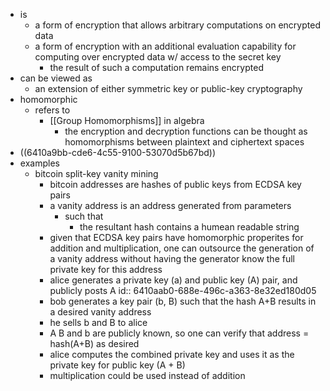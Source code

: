 - is
	- a form of encryption that allows arbitrary computations on encrypted data
	- a form of encryption with an additional evaluation capability for computing over encrypted data w/ access to the secret key
		- the result of such a computation remains encrypted
- can be viewed as
	- an extension of either symmetric key or public-key cryptography
- homomorphic
	- refers to
		- [[Group Homomorphisms]] in algebra
			- the encryption and decryption functions can be thought as homomorphisms between plaintext and ciphertext spaces
- ((6410a9bb-cde6-4c55-9100-53070d5b67bd))
- examples
	- bitcoin split-key vanity mining
		- bitcoin addresses are hashes of public keys from ECDSA key pairs
		- a vanity address is an address generated from parameters
			- such that
				- the resultant hash contains a humean readable string
		- given that ECDSA key pairs have homomorphic properites for addition and multiplication, one can outsource the generation of a vanity address without having the generator know the full private key for this address
		- alice generates a private key (a) and public key (A) pair, and publicly posts A
		  id:: 6410aab0-688e-496c-a363-8e32ed180d05
		- bob generates a key pair (b, B) such that the hash A+B results in a desired vanity address
		- he sells b and B to alice
		- A B and b are publicly known, so one can verify that address = hash(A+B) as desired
		- alice computes the combined private key and uses it as the private key for public key (A + B)
		- multiplication could be used instead of addition